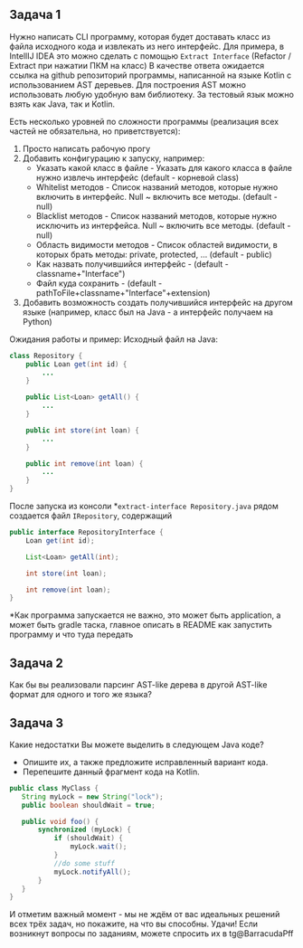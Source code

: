 ## Задача 1
Нужно написать CLI программу, которая будет доставать класс из файла исходного кода и извлекать из него интерфейс. Для примера, в IntellIJ IDEA это можно сделать с помощью `Extract Interface` (Refactor / Extract при нажатии ПКМ на класс)
В качестве ответа ожидается ссылка на github репозиторий программы, написанной на языке Kotlin с использованием AST деревьев. 
Для построения AST можно использовать любую удобную вам библиотеку.
За тестовый язык можно взять как Java, так и Kotlin.

Есть несколько уровней по сложности программы (реализация всех частей не обязательна, но приветствуется):

1. Просто написать рабочую прогу
2. Добавить конфигурацию к запуску, например:
    - Указать какой класс в файле - Указать для какого класса в файле нужно извлечь интерфейс (default - корневой class)
    - Whitelist методов - Список названий методов, которые нужно включить в интерфейс. Null ~ включить все методы. (default - null)
    - Blacklist методов - Список названий методов, которые нужно исключить из интерфейса. Null ~ включить все методы. (default - null)
    - Область видимости методов - Список областей видимости, в которых брать методы: private, protected, … (default - public)
    - Как назвать получившийся интерфейс - (default - classname+"Interface")
    - Файл куда сохранить - (default - pathToFile+classname+"Interface"+extension)
3. Добавить возможность создать получившийся интерфейс на другом языке (например, класс был на Java - а интерфейс получаем на Python)

Ожидания работы и пример:
Исходный файл на Java:
```java
class Repository {
    public Loan get(int id) {
        ...
    }

    public List<Loan> getAll() {
        ...
    }

    public int store(int loan) {
        ...
    }

    public int remove(int loan) {
        ...
    }
}
```
После запуска из консоли *`extract-interface Repository.java` рядом создается файл `IRepository`, содержащий
```java
public interface RepositoryInterface {
    Loan get(int id);

    List<Loan> getAll(int);

    int store(int loan);

    int remove(int loan);
}
```
*Как программа запускается не важно, это может быть application, а может быть gradle таска, главное описать в README как запустить программу и что туда передать

## Задача 2
Как бы вы реализовали парсинг AST-like дерева в другой AST-like формат для одного и того же языка?
## Задача 3
Какие недостатки Вы можете выделить в следующем Java коде? 
- Опишите их, а также предложите исправленный вариант кода. 
- Перепешите данный фрагмент кода на Kotlin.
```java
public class MyClass {
   String myLock = new String("lock");
   public boolean shouldWait = true;

   public void foo() {
       synchronized (myLock) {
           if (shouldWait) {
               myLock.wait();
           }
           //do some stuff
           myLock.notifyAll();
       }
   }
}
```

И отметим важный момент - мы не ждём от вас идеальных решений всех трёх задач, но покажите, на что вы способны. Удачи!
Если возникнут вопросы по заданиям, можете спросить их в tg@BarracudaPff
